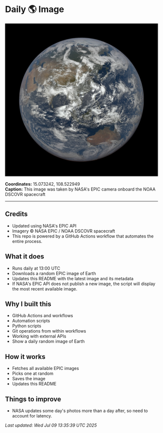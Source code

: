 # Daily 🌎 Image

![Earth Image](./history/2025-07-08/045334.jpg)

**Coordinates:** 15.073242, 108.522949  
**Caption:** This image was taken by NASA's EPIC camera onboard the NOAA DSCOVR spacecraft

---

## Credits

- Updated using NASA's EPIC API 
- Imagery © NASA EPIC / NOAA DSCOVR spacecraft  
- This repo is powered by a GitHub Actions workflow that automates the entire process.

## What it does

- Runs daily at 13:00 UTC  
- Downloads a random EPIC image of Earth  
- Updates this README with the latest image and its metadata  
- If NASA's EPIC API does not publish a new image, the script will display the most recent available image.

## Why I built this

- GitHub Actions and workflows  
- Automation scripts 
- Python scripts
- Git operations from within workflows  
- Working with external APIs  
- Show a daily random image of Earth

## How it works

- Fetches all available EPIC images  
- Picks one at random  
- Saves the image  
- Updates this README  

## Things to improve

- NASA updates some day's photos more than a day after, so need to account for latency. 

_Last updated: Wed Jul 09 13:35:39 UTC 2025_
